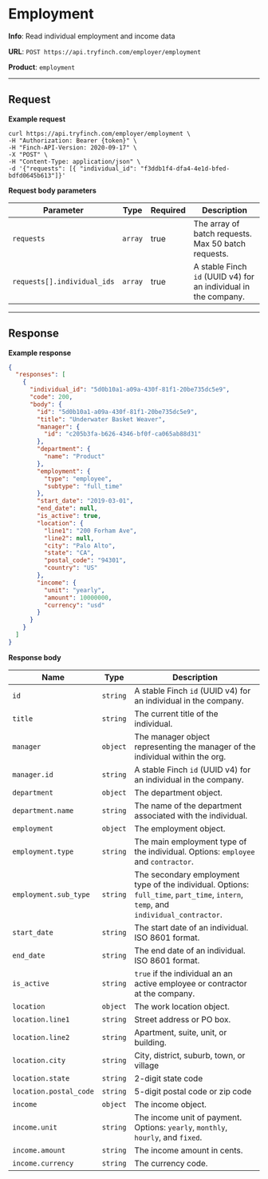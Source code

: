 # Employment

**Info**: Read individual employment and income data

**URL**: `POST https://api.tryfinch.com/employer/employment`

**Product**: `employment`

***

## Request

**Example request**

```shell
curl https://api.tryfinch.com/employer/employment \
-H "Authorization: Bearer {token}" \
-H "Finch-API-Version: 2020-09-17" \
-X "POST" \
-H "Content-Type: application/json" \
-d '{"requests": [{ "individual_id": "f3ddb1f4-dfa4-4e1d-bfed-bdfd0645b613"]}'
```

**Request body parameters**

Parameter | Type | Required | Description
----------|------|----------|-------------
`requests` | `array` | true | The array of batch requests. Max 50 batch requests.
`requests[].individual_ids` | `array` | true | A stable Finch `id` (UUID v4) for an individual in the company.

***

## Response

**Example response**

```json
{
  "responses": [
    {
      "individual_id": "5d0b10a1-a09a-430f-81f1-20be735dc5e9",
      "code": 200,
      "body": {
        "id": "5d0b10a1-a09a-430f-81f1-20be735dc5e9",
        "title": "Underwater Basket Weaver",
        "manager": {
          "id": "c205b3fa-b626-4346-bf0f-ca065ab88d31"
        },
        "department": {
          "name": "Product"
        },
        "employment": {
          "type": "employee",
          "subtype": "full_time"
        },
        "start_date": "2019-03-01",
        "end_date": null,
        "is_active": true,
        "location": {
          "line1": "200 Forham Ave",
          "line2": null,
          "city": "Palo Alto",
          "state": "CA",
          "postal_code": "94301",
          "country": "US"
        },
        "income": {
          "unit": "yearly",
          "amount": 10000000,
          "currency": "usd"
        }
      }
    }
  ]
}
```

**Response body**

Name | Type | Description
-----|------|--------------
`id` | `string` | A stable Finch `id` (UUID v4) for an individual in the company.
`title` | `string` | The current title of the individual.
`manager` | `object` | The manager object representing the manager of the individual within the org.
`manager.id` | `string` |  A stable Finch `id` (UUID v4) for an individual in the company.
`department` | `object` | The department object.
`department.name` | `string` | The name of the department associated with the individual.
`employment` | `object` | The employment object.
`employment.type` | `string` | The main employment type of the individual. Options: `employee` and `contractor`.
`employment.sub_type` | `string` | The secondary employment type of the individual. Options: `full_time`, `part_time`, `intern`, `temp`, and `individual_contractor`.
`start_date` | `string` | The start date of an individual. ISO 8601 format.
`end_date` | `string` | The end date of an individual. ISO 8601 format.
`is_active` | `string` | `true` if the individual an an active employee or contractor at the company.
`location` | `object` | The work location object.
`location.line1` | `string` | Street address or PO box.
`location.line2` | `string` | Apartment, suite, unit, or building.
`location.city` | `string` | City, district, suburb, town, or village
`location.state` | `string` | 2-digit state code
`location.postal_code` | `string` | 5-digit postal code or zip code
`income` | `object` | The income object.
`income.unit` | `string` | The income unit of payment. Options: `yearly`, `monthly`, `hourly`, and `fixed`.
`income.amount` | `string` | The income amount in cents.
`income.currency` | `string` | The currency code.
